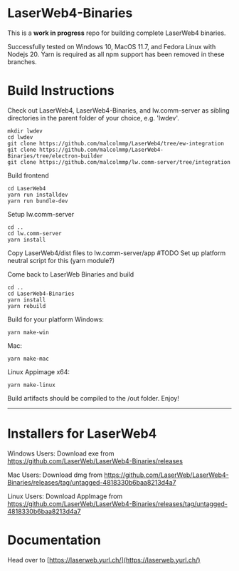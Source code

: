 # LaserWeb4-Binaries

This is a **work in progress** repo for building complete LaserWeb4 binaries.

Successfully tested on Windows 10, MacOS 11.7, and Fedora Linux with Nodejs 20.
Yarn is required as all npm support has been removed in these branches.

# Build Instructions

Check out LaserWeb4, LaserWeb4-Binaries, and lw.comm-server as sibling directories in the parent folder of your choice, e.g. 'lwdev'.

```
mkdir lwdev
cd lwdev
git clone https://github.com/malcolmmp/LaserWeb4/tree/ew-integration
git clone https://github.com/malcolmmp/LaserWeb4-Binaries/tree/electron-builder
git clone https://github.com/malcolmmp/lw.comm-server/tree/integration
```

Build frontend
```
cd LaserWeb4
yarn run installdev
yarn run bundle-dev
```

Setup lw.comm-server
```
cd ..
cd lw.comm-server
yarn install
```

Copy LaserWeb4/dist files to lw.comm-server/app
#TODO Set up platform neutral script for this (yarn module?)

Come back to LaserWeb Binaries and build
```
cd ..
cd LaserWeb4-Binaries
yarn install
yarn rebuild
```

Build for your platform
Windows:
```
yarn make-win
```
Mac:
```
yarn make-mac
```
Linux Appimage x64:
```
yarn make-linux
```

Build artifacts should be compiled to the /out folder. Enjoy!


---

# Installers for LaserWeb4

Windows Users: Download exe from https://github.com/LaserWeb/LaserWeb4-Binaries/releases

Mac Users: Download dmg from https://github.com/LaserWeb/LaserWeb4-Binaries/releases/tag/untagged-4818330b6baa8213d4a7

Linux Users: Download AppImage from https://github.com/LaserWeb/LaserWeb4-Binaries/releases/tag/untagged-4818330b6baa8213d4a7

# Documentation

Head over to [https://laserweb.yurl.ch/](https://laserweb.yurl.ch/)
